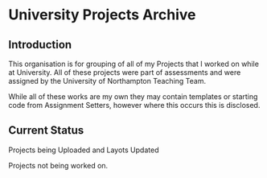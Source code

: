 # University Projects Archive

## Introduction
  This organisation is for grouping of all of my Projects that I worked on while at University. 
  All of these projects were part of assessments and were assigned by the University of Northampton Teaching Team.
  
  While all of these works are my own they may contain templates or starting code from Assignment Setters, however where this occurs this 
  is disclosed. 
  
## Current Status
  Projects being Uploaded and Layots Updated
  
  Projects not being worked on. 
  

